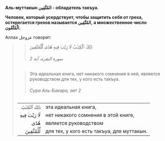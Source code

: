**Аль-муттакын المُتَّقِين - обладатель такъуа.**

**Человек, который усердствует, чтобы защитить себя от греха, остерегается
грехов называется المُتَّقِين, а множественное число الْمُتَّقُون.**

Аллах عزوجل говорит:

>> ذَٰلِكَ ٱلْكِتَـٰبُ لَا رَيْبَ‌ۛ فِيهِ‌ۛ هُدًى لِّلْمُتَّقِينَ
>>
>> ###### سورة البقرة، آية 2
>
>> Эта идеальная книга, нет никакого сомнения в ней, является руководством для тех, у кого есть такъуа.
>>
>> ###### Сура Аль-Бакара, аят 2
>
> |                 |                   |
> | --------------: | :---------------- |
> | ذَٰلِكَ ٱلْكِتَـٰبُ | эта идеальная книга, |
> | لَا رَيْبَ‌ۛ فِيهِ‌ۛ | нет никакого сомнения в этой книге, |
> | هُدًى | является руководством |
> | لِّلْمُتَّقِينَ | для тех, у кого есть такъуа, для муттакын. |

  